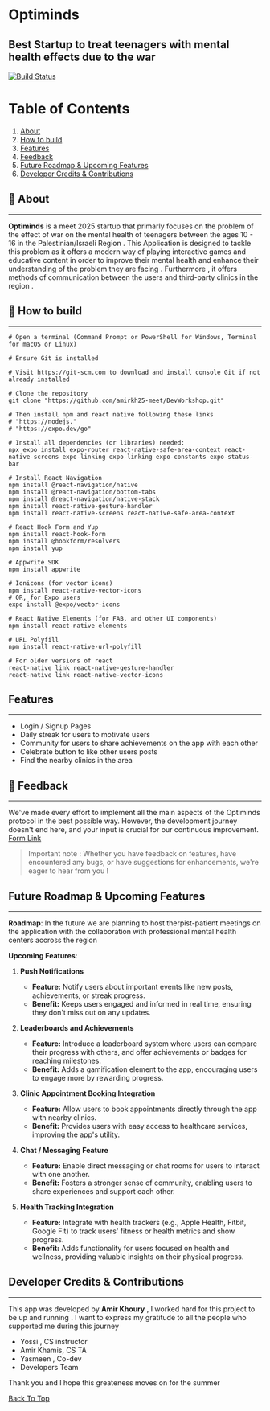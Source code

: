 # Optiminds
## Best Startup to treat teenagers with mental health effects due to the war

[![Build Status](https://travis-ci.org/joemccann/dillinger.svg?branch=master)](https://travis-ci.org/joemccann/dillinger)

# Table of Contents
1. [About](#-about)
2. [How to build](#-how-to-build)
3. [Features](#-features)
4. [Feedback](#-feedback)
5. [Future Roadmap & Upcoming Features](#future-roadmap--upcoming-features)
6. [Developer Credits & Contributions](#developer-credits--contributions)



## 🚀 About 
___
**Optiminds** is a meet 2025 startup that primarly focuses on the problem of the effect of war on the mental health of teenagers between the ages 10 - 16 in the Palestinian/Israeli Region .
This Application is designed to tackle this problem as it offers a modern way of playing interactive games and educative content in order to improve their mental health and enhance their understanding of the problem they are facing .
Furthermore , it offers methods of communication between the users and third-party clinics in the region .

## 📝 How to build
___
```
# Open a terminal (Command Prompt or PowerShell for Windows, Terminal for macOS or Linux)

# Ensure Git is installed

# Visit https://git-scm.com to download and install console Git if not already installed

# Clone the repository
git clone "https://github.com/amirkh25-meet/DevWorkshop.git"

# Then install npm and react native following these links
# "https://nodejs."
# "https://expo.dev/go"

# Install all dependencies (or libraries) needed: 
npx expo install expo-router react-native-safe-area-context react-native-screens expo-linking expo-linking expo-constants expo-status-bar

# Install React Navigation
npm install @react-navigation/native
npm install @react-navigation/bottom-tabs
npm install @react-navigation/native-stack
npm install react-native-gesture-handler
npm install react-native-screens react-native-safe-area-context

# React Hook Form and Yup
npm install react-hook-form
npm install @hookform/resolvers
npm install yup

# Appwrite SDK
npm install appwrite

# Ionicons (for vector icons)
npm install react-native-vector-icons
# OR, for Expo users
expo install @expo/vector-icons

# React Native Elements (for FAB, and other UI components)
npm install react-native-elements

# URL Polyfill
npm install react-native-url-polyfill

# For older versions of react
react-native link react-native-gesture-handler
react-native link react-native-vector-icons
```

## Features
___
- Login / Signup Pages
- Daily streak for users to motivate users
- Community for users to share achievements on the app with each other
- Celebrate button to like other users posts
- Find the nearby clinics in the area

## 🤝 Feedback
___
We've made every effort to implement all the main aspects of the Optiminds protocol in the best possible way. However, the development journey doesn't end here, and your input is crucial for our continuous improvement.
[Form Link](https://docs.google.com/forms/d/e/1FAIpQLSdUzTgJFPcqHZTHCr-d3BDnzYsciyUo3wYVPNiJYIX2gKzv-g/viewform?usp=sharing)


> Important note :
>Whether you have feedback on features, have encountered any bugs, or have suggestions for enhancements, we're eager to hear from you !

## Future Roadmap & Upcoming Features
---

**Roadmap**: In the future we are planning to host therpist-patient meetings on the application with the collaboration with professional mental health centers accross the region

**Upcoming Features**:
1. **Push Notifications**
   - **Feature:** Notify users about important events like new posts, achievements, or streak progress.
   - **Benefit:** Keeps users engaged and informed in real time, ensuring they don't miss out on any updates.

2. **Leaderboards and Achievements**
   - **Feature:** Introduce a leaderboard system where users can compare their progress with others, and offer achievements or badges for reaching milestones.
   - **Benefit:** Adds a gamification element to the app, encouraging users to engage more by rewarding progress.

3. **Clinic Appointment Booking Integration**
   - **Feature:** Allow users to book appointments directly through the app with nearby clinics.
   - **Benefit:** Provides users with easy access to healthcare services, improving the app's utility.

4. **Chat / Messaging Feature**
   - **Feature:** Enable direct messaging or chat rooms for users to interact with one another.
   - **Benefit:** Fosters a stronger sense of community, enabling users to share experiences and support each other.

5. **Health Tracking Integration**
   - **Feature:** Integrate with health trackers (e.g., Apple Health, Fitbit, Google Fit) to track users' fitness or health metrics and show progress.
   - **Benefit:** Adds functionality for users focused on health and wellness, providing valuable insights on their physical progress.

## Developer Credits & Contributions
___

This app was developed by **Amir Khoury** , I worked hard for this project to be up and running .
I want to express my gratitude to all the people who supported me during this journey 
 - Yossi , CS instructor
 - Amir Khamis, CS TA
 - Yasmeen , Co-dev
 - Developers Team

Thank you and I hope this greateness moves on for the summer

[Back To Top]("table-of-contents")